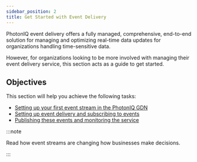 ```yaml
---
sidebar_position: 2
title: Get Started with Event Delivery
---
```


PhotonIQ event delivery offers a fully managed, comprehensive, end-to-end solution for managing and optimizing real-time data updates for organizations handling time-sensitive data. 

However, for organizations looking to be more involved with managing their event delivery service, this section acts as a guide to get started. 

## Objectives
This section will help you achieve the following tasks:
- [Setting up your first event stream in the PhotonIQ GDN](01-setup-event-delivery-stream.md)
- [Setting up event delivery and subscribing to events](02-subscribe-to-events.md)
- [Publishing these events and monitoring the service](03-monitor-events.md)

:::note

Read how event streams are changing how businesses make decisions.

:::